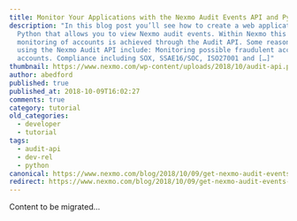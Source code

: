 ```yaml
---
title: Monitor Your Applications with the Nexmo Audit Events API and Python
description: "In this blog post you’ll see how to create a web application in
  Python that allows you to view Nexmo audit events. Within Nexmo this
  monitoring of accounts is achieved through the Audit API. Some reasons for
  using the Nexmo Audit API include: Monitoring possible fraudulent access to
  accounts. Compliance including SOX, SSAE16/SOC, ISO27001 and […]"
thumbnail: https://www.nexmo.com/wp-content/uploads/2018/10/audit-api.png
author: abedford
published: true
published_at: 2018-10-09T16:02:27
comments: true
category: tutorial
old_categories:
  - developer
  - tutorial
tags:
  - audit-api
  - dev-rel
  - python
canonical: https://www.nexmo.com/blog/2018/10/09/get-nexmo-audit-events-with-python-dr
redirect: https://www.nexmo.com/blog/2018/10/09/get-nexmo-audit-events-with-python-dr
---
```

Content to be migrated...